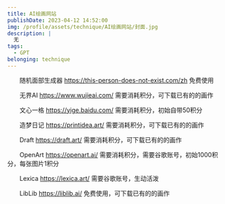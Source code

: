 ```yaml
---
title: AI绘画网站
publishDate: 2023-04-12 14:52:00
img: /profile/assets/technique/AI绘画网站/封面.jpg
description: |
  无
tags:
  - GPT
belonging: technique
---
```

　　随机面部生成器 https://this-person-does-not-exist.com/zh 免费使用

　　无界AI https://www.wujieai.com/ 需要消耗积分，可下载已有的的画作

　　文心一格 https://yige.baidu.com/ 需要消耗积分，初始自带50积分

　　造梦日记 https://printidea.art/ 需要消耗积分，可下载已有的的画作

　　Draft https://draft.art/ 需要消耗积分，可下载已有的的画作

　　OpenArt https://openart.ai/ 需要消耗积分，需要谷歌账号，初始1000积分，每张图片1积分

　　Lexica https://lexica.art/ 需要谷歌账号，生动活泼

　　LibLib https://liblib.ai/ 免费使用，可下载已有的的画作